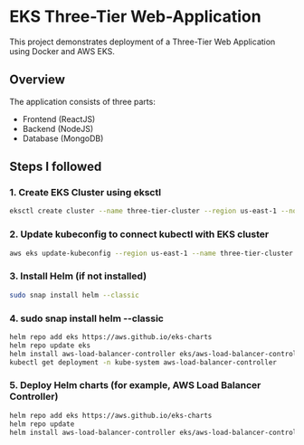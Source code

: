 # EKS Three-Tier  Web-Application

This project demonstrates deployment of a Three-Tier Web Application using Docker and AWS EKS.

## Overview
The application consists of three parts:
- Frontend (ReactJS)
- Backend (NodeJS)
- Database (MongoDB)


## Steps I followed

### 1. Create EKS Cluster using eksctl
```bash
eksctl create cluster --name three-tier-cluster --region us-east-1 --node-type t2.medium --nodes 2 --nodes-min 2 --nodes-max 2
```

### 2. Update kubeconfig to connect kubectl with EKS cluster
```bash
aws eks update-kubeconfig --region us-east-1 --name three-tier-cluster
```



### 3. Install Helm (if not installed)
```bash
sudo snap install helm --classic
```
### 4. sudo snap install helm --classic
```bash
helm repo add eks https://aws.github.io/eks-charts
helm repo update eks
helm install aws-load-balancer-controller eks/aws-load-balancer-controller -n kube-system --set clusterName=my-cluster --set serviceAccount.create=false --set serviceAccount.name=aws-load-balancer-controller
kubectl get deployment -n kube-system aws-load-balancer-controller

```

### 5. Deploy Helm charts (for example, AWS Load Balancer Controller)
```bash
helm repo add eks https://aws.github.io/eks-charts
helm repo update
helm install aws-load-balancer-controller eks/aws-load-balancer-controller -n kube-system --set clusterName=three-tier-cluster --set serviceAccount.create=false --set serviceAccount.name=aws-load-balancer-controller
```




